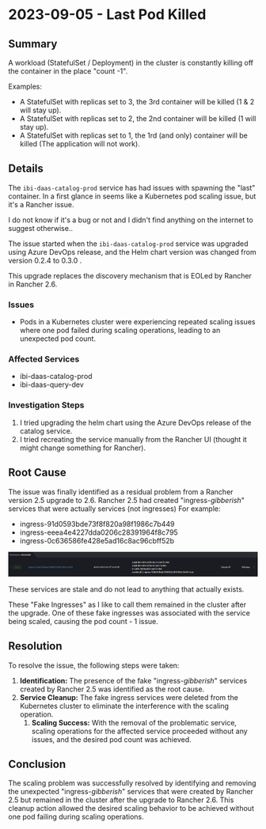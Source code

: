 # 2023-09-05 - Last Pod Killed
## **Summary**

A workload (StatefulSet / Deployment) in the cluster is constantly killing off the container in the place "count -1".

Examples:

- A StatefulSet with replicas set to 3, the 3rd container will be killed (1 & 2 will stay up).
- A StatefulSet with replicas set to 2, the 2nd container will be killed (1 will stay up).
- A StatefulSet with replicas set to 1, the 1rd (and only) container will be killed (The application will not work).

## **Details**

The `ibi-daas-catalog-prod` service has had issues with spawning the "last" container.
In a first glance in seems like a Kubernetes pod scaling issue, but it's a Rancher issue.

I do not know if it's a bug or not and I didn't find anything on the internet to suggest otherwise..

The issue started when the `ibi-daas-catalog-prod` service was upgraded using Azure DevOps release, and the Helm chart version was changed from version 0.2.4 to 0.3.0 .

This upgrade replaces the discovery mechanism that is EOLed by Rancher in Rancher 2.6.

### **Issues**

- Pods in a Kubernetes cluster were experiencing repeated scaling issues where one pod failed during scaling operations, leading to an unexpected pod count.

### **Affected Services**

- ibi-daas-catalog-prod
- ibi-daas-query-dev
### **Investigation Steps**

1. I tried upgrading the helm chart using the Azure DevOps release of the catalog service.
2. I tried recreating the service manually from the Rancher UI (thought it might change something for Rancher).
## Root Cause

The issue was finally identified as a residual problem from a Rancher version 2.5 upgrade to 2.6. Rancher 2.5 had created "ingress-*gibberish*" services that were actually services (not ingresses) 
For example:

- ingress-91d0593bde73f8f820a98f1986c7b449
- ingress-eeea4e4227dda0206c28391964f8c795
- ingress-0c636586fe428e5ad16c8ac96cbff52b

![](2023-09-05%201.png)

These services are stale and do not lead to anything that actually exists.

These "Fake Ingresses" as I like to call them remained in the cluster after the upgrade. One of these fake ingresses was associated with the service being scaled, causing the pod count - 1 issue.

## Resolution

To resolve the issue, the following steps were taken: 

1. **Identification:** The presence of the fake "ingress-*gibberish*" services created by Rancher 2.5 was identified as the root cause.
2. **Service Cleanup:** The fake ingress services were deleted from the Kubernetes cluster to eliminate the interference with the scaling operation.
	1. **Scaling Success:** With the removal of the problematic service, scaling operations for the affected service proceeded without any issues, and the desired pod count was achieved.
## Conclusion

The scaling problem was successfully resolved by identifying and removing the unexpected "ingress-*gibberish*" services that were created by Rancher 2.5 but remained in the cluster after the upgrade to Rancher 2.6. This cleanup action allowed the desired scaling behavior to be achieved without one pod failing during scaling operations.
